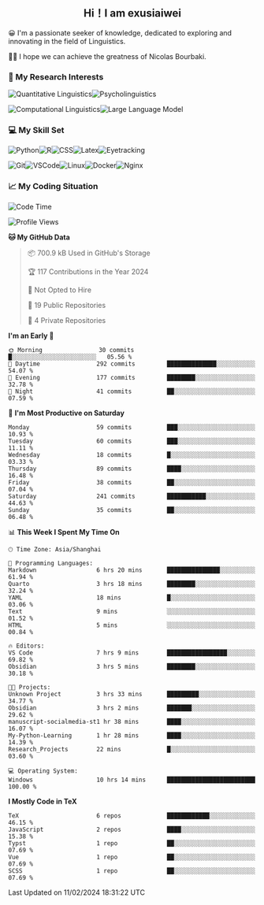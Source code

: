   

## <div align="center">Hi！I am exusiaiwei</div>  

😀 I'm a passionate seeker of knowledge, dedicated to exploring and innovating in the field of Linguistics.

🙋‍♂️ I hope we can achieve the greatness of Nicolas Bourbaki.

### 🔬 My Research Interests  

![Quantitative Linguistics](https://img.shields.io/badge/Quantitative%20Linguistics-%230072CC.svg?&style=for-the-badge&logo=appveyor&logoColor=white)![Psycholinguistics](https://img.shields.io/badge/Psycholinguistics-%2301a3a1.svg?&style=for-the-badge&logo=AWS%20Amplify&logoColor=white)

![Computational Linguistics](https://img.shields.io/badge/Computational%20Linguistics-%231877F2.svg?&style=for-the-badge&logo=Markdown&logoColor=white)![Large Language Model](https://img.shields.io/badge/Large%20Language%20Model-%23F76300.svg?&style=for-the-badge&logo=Android&logoColor=white)

### 💻 My Skill Set

![Python](https://img.shields.io/badge/Python-%2314354C.svg?style=for-the-badge&logo=python&logoColor=white&color=2AB3E3)![R](https://img.shields.io/badge/-R-276DC3?style=for-the-badge&logo=r&logoColor=white)![CSS](https://img.shields.io/badge/-CSS-1572B6?style=for-the-badge&logo=css3&logoColor=white)![Latex](https://img.shields.io/badge/-Latex-008080?style=for-the-badge&logo=latex&logoColor=white)![Eyetracking](https://img.shields.io/badge/Eyetracking-%230078D6?style=for-the-badge&logo=SearXNG&logoColor=#3050FF)

![Git](https://img.shields.io/badge/-Git-F05032?style=for-the-badge&logo=git&logoColor=white)![VSCode](https://img.shields.io/badge/-VSCode-007ACC?style=for-the-badge&logo=visual-studio-code&logoColor=white)![Linux](https://img.shields.io/badge/-Linux-FCC624?style=for-the-badge&logo=linux&logoColor=black)![Docker](https://img.shields.io/badge/-Docker-2496ED?style=for-the-badge&logo=docker&logoColor=white)![Nginx](https://img.shields.io/badge/-Nginx-009639?style=for-the-badge&logo=nginx&logoColor=white)

### 📈 My Coding Situation

<!--START_SECTION:waka-->
![Code Time](http://img.shields.io/badge/Code%20Time-31%20hrs%2037%20mins-blue)

![Profile Views](http://img.shields.io/badge/Profile%20Views-0-blue)

**🐱 My GitHub Data** 

> 📦 700.9 kB Used in GitHub's Storage 
 > 
> 🏆 117 Contributions in the Year 2024
 > 
> 🚫 Not Opted to Hire
 > 
> 📜 19 Public Repositories 
 > 
> 🔑 4 Private Repositories 
 > 
**I'm an Early 🐤** 

```text
🌞 Morning                30 commits          █░░░░░░░░░░░░░░░░░░░░░░░░   05.56 % 
🌆 Daytime                292 commits         ██████████████░░░░░░░░░░░   54.07 % 
🌃 Evening                177 commits         ████████░░░░░░░░░░░░░░░░░   32.78 % 
🌙 Night                  41 commits          ██░░░░░░░░░░░░░░░░░░░░░░░   07.59 % 
```
📅 **I'm Most Productive on Saturday** 

```text
Monday                   59 commits          ███░░░░░░░░░░░░░░░░░░░░░░   10.93 % 
Tuesday                  60 commits          ███░░░░░░░░░░░░░░░░░░░░░░   11.11 % 
Wednesday                18 commits          █░░░░░░░░░░░░░░░░░░░░░░░░   03.33 % 
Thursday                 89 commits          ████░░░░░░░░░░░░░░░░░░░░░   16.48 % 
Friday                   38 commits          ██░░░░░░░░░░░░░░░░░░░░░░░   07.04 % 
Saturday                 241 commits         ███████████░░░░░░░░░░░░░░   44.63 % 
Sunday                   35 commits          ██░░░░░░░░░░░░░░░░░░░░░░░   06.48 % 
```


📊 **This Week I Spent My Time On** 

```text
🕑︎ Time Zone: Asia/Shanghai

💬 Programming Languages: 
Markdown                 6 hrs 20 mins       ███████████████░░░░░░░░░░   61.94 % 
Quarto                   3 hrs 18 mins       ████████░░░░░░░░░░░░░░░░░   32.24 % 
YAML                     18 mins             █░░░░░░░░░░░░░░░░░░░░░░░░   03.06 % 
Text                     9 mins              ░░░░░░░░░░░░░░░░░░░░░░░░░   01.52 % 
HTML                     5 mins              ░░░░░░░░░░░░░░░░░░░░░░░░░   00.84 % 

🔥 Editors: 
VS Code                  7 hrs 9 mins        █████████████████░░░░░░░░   69.82 % 
Obsidian                 3 hrs 5 mins        ████████░░░░░░░░░░░░░░░░░   30.18 % 

🐱‍💻 Projects: 
Unknown Project          3 hrs 33 mins       █████████░░░░░░░░░░░░░░░░   34.77 % 
Obsidian                 3 hrs 2 mins        ███████░░░░░░░░░░░░░░░░░░   29.62 % 
manuscript-socialmedia-st1 hr 38 mins        ████░░░░░░░░░░░░░░░░░░░░░   16.07 % 
My-Python-Learning       1 hr 28 mins        ████░░░░░░░░░░░░░░░░░░░░░   14.39 % 
Research_Projects        22 mins             █░░░░░░░░░░░░░░░░░░░░░░░░   03.60 % 

💻 Operating System: 
Windows                  10 hrs 14 mins      █████████████████████████   100.00 % 
```

**I Mostly Code in TeX** 

```text
TeX                      6 repos             ████████████░░░░░░░░░░░░░   46.15 % 
JavaScript               2 repos             ████░░░░░░░░░░░░░░░░░░░░░   15.38 % 
Typst                    1 repo              ██░░░░░░░░░░░░░░░░░░░░░░░   07.69 % 
Vue                      1 repo              ██░░░░░░░░░░░░░░░░░░░░░░░   07.69 % 
SCSS                     1 repo              ██░░░░░░░░░░░░░░░░░░░░░░░   07.69 % 
```




 Last Updated on 11/02/2024 18:31:22 UTC
<!--END_SECTION:waka-->
